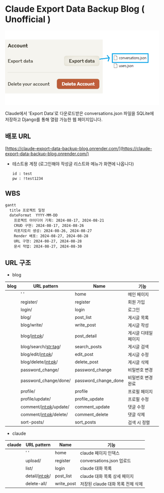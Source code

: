 # Claude Export Data Backup Blog ( Unofficial )

![json](./blog_project/media/export_data5.png)

Claude에서 'Export Data'로 다운로드받은 conversations.json 파일을 SQLite에 저장하고 Django를 통해 열람 가능한 웹 페이지입니다.

## 배포 URL
[https://claude-export-data-backup-blog.onrender.com/](https://claude-export-data-backup-blog.onrender.com/)

- 테스트용 계정 (로그인해야 작성글 리스트와 메뉴가 화면에 나옵니다)
  ```
  id : test
  pw : !test1234
  ```

## WBS
```mermaid
gantt
  title 프로젝트 일정
  dateFormat  YYYY-MM-DD
	프로젝트 아이디어 기획: 2024-08-17, 2024-08-21
	CRUD 구현: 2024-08-17, 2024-08-26
	리포지토리 생성: 2024-08-26, 2024-08-27
	Render 배포: 2024-08-27, 2024-08-28
	URL 구현: 2024-08-27, 2024-08-28
	문서 작업: 2024-08-27, 2024-08-30
```

## URL 구조

- blog

| blog | URL pattern               | Name                 | 기능              |
|------|---------------------------|----------------------|-------------------|
|      | ' '                       | home                 | 메인 페이지        |
|      | register/                 | register             | 회원 가입          |
|      | login/                    | login                | 로그인            | 
|      | blog/                     | post_list            | 게시글 목록        | 
|      | blog/write/               | write_post           | 게시글 작성        | 
|      | blog/<int:pk>/            | post_detail          | 게시글 디테일 페이지  |  
|      | blog/search/<str:tag>/    | search_posts         | 게시글 검색        | 
|      | blog/edit/<int:pk>/       | edit_post            | 게시글 수정        | 
|      | blog/delete/<int:pk>/     | delete_post          | 게시글 삭제        | 
|      | password_change/          | password_change      | 비밀번호 변경       | 
|      | password_change/done/     | password_change_done | 비밀번호 변경 완료   | 
|      | profile/                  | profile              | 프로필 페이지       | 
|      | profile/update/           | profile_update       | 프로필 수정        | 
|      | comment/<int:pk>/update/  | comment_update       | 댓글 수정          |
|      | comment/<int:pk>/delete/  | comment_delete       | 댓글 삭제          |
|      | sort-posts/               | sort_posts           | 검색 시 정렬       | 

- claude

| claude | URL pattern      | Name       | 기능                            |
|--------|------------------|------------|---------------------------------|
|        | ' '              | home       | claude 페이지 인덱스             |
|        | upload/          | register   | conversations.json 업로드        |
|        | list/            | login      | claude 대화 목록                 |  
|        | detail/<int:pk>/ | post_list  | claude 대화 목록 상세 페이지      | 
|        | delete-all/      | write_post | 저장된 claude 대화 목록 전체 삭제 |